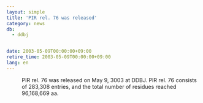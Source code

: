 ```yaml
---
layout: simple
title: 'PIR rel. 76 was released'
category: news
db:
  - ddbj


date: 2003-05-09T00:00:00+09:00
retire_time: 2003-05-09T00:00:00+09:00
lang: en
---
```


<dd>PIR rel. 76 was released on May 9, 3003 at DDBJ. PIR rel. 76 consists of 283,308 entries, and the total number of residues reached 96,168,669 aa.</dd>
